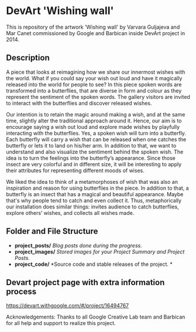 # DevArt 'Wishing wall' 

This is repository of the artwork 'Wishing wall' by Varvara Guljajeva and Mar Canet commissioned by Google and Barbican inside DevArt project in 2014.

## Description
A piece that looks at reimagining how we share our innermost wishes with the world. What if you could say your wish out loud and have it magically released into the world for people to see? In this piece spoken words are transformed into a butterflies, that are diverse in form and colour as they represent the sentiment of the spoken words. The gallery visitors are invited to interact with the butterflies and discover released wishes.

Our intention is to retain the magic around making a wish, and at the same time, slightly alter the traditional approach around it. Hence, our aim is to encourage saying a wish out loud and explore made wishes by playfully interacting with the butterflies. Yes, a spoken wish will turn into a butterfly. Each butterfly will carry a wish that can be released when one catches the butterfly or lets it to land on his/her arm.
In addition to that, we want to understand and also visualize the sentiment behind the spoken wish. The idea is to turn the feelings into the butterfly’s appearance. Since those insect are very colorful and in different size, it will be interesting to apply their attributes for representing different moods of wises.

We liked the idea to think of a metamorphoses of wish that was also an inspiration and reason for using butterflies in the piece. In addition to that, a butterfly is an insect that has a magical and beautiful appearance. Maybe that's why people tend to catch and even collect it. Thus, metaphorically our installation does similar things: invites audience to catch butterflies, explore others’ wishes, and collects all wishes made.

## Folder and File Structure

- **project_posts/** *Blog posts done during the progress.*
- **project_images/** *Stored images for your Project Summary and Project Posts.*
- **project_code/** *Source code and stable releases of the project. *

## Devart project page with extra information process
https://devart.withgoogle.com/#/project/16494767

Acknowledgements:
Thanks to all Google Creative Lab team and Barbican for all help and support to realize this project.